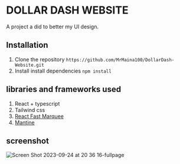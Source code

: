 # DOLLAR DASH WEBSITE 

A project a did to better my UI design. 

## Installation

1. Clone the repository ```https://github.com/MrMaina100/DollarDash-Website.git```
2. Install install dependencies ```npm install```

## libraries and frameworks  used 
1. React + typescript
2. Tailwind css 
3. [React Fast Marquee](https://www.react-fast-marquee.com/demo)
4. [Mantine](https://mantine.dev/)

## screenshot
![Screen Shot 2023-09-24 at 20 36 16-fullpage](https://github.com/MrMaina100/DollarDash-Website/assets/91890976/57cd9d3c-2f26-41f9-9937-75b67efa14f5)
